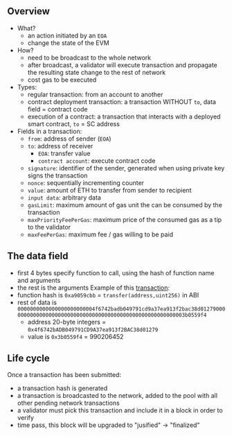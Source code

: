 ## Overview

- What?
  - an action initiated by an `EOA`
  - change the state of the EVM
- How?
  - need to be broadcast to the whole network
  - after broadcast, a validator will execute transaction and propagate the resulting state change to the rest of network
  - cost gas to be executed
- Types:
  - regular transaction: from an account to another
  - contract deployment transaction: a transaction WITHOUT `to`, data field = contract code
  - execution of a contract: a transaction that interacts with a deployed smart contract, `to` = SC address
- Fields in a transaction:
  - `from`: address of sender (`EOA`)
  - `to`: address of receiver
    - `EOA`: transfer value
    - `contract account`: execute contract code
  - `signature`: identifier of the sender, generated when using private key signs the transaction
  - `nonce`: sequentially incrementing counter
  - `value`: amount of ETH to transfer from sender to recipient
  - `input data`: arbitrary data
  - `gasLimit`: maximum amount of gas unit the can be consumed by the transaction
  - `maxPriorityFeePerGas`: maximum price of the consumed gas as a tip to the validator
  - `maxFeePerGas`: maximum fee / gas willing to be paid

## The data field

- first 4 bytes specify function to call, using the hash of function name and arguments
- the rest is the arguments
Example of this [transaction](https://etherscan.io/tx/0xd0dcbe007569fcfa1902dae0ab8b4e078efe42e231786312289b1eee5590f6a1):
- function hash is `0xa9059cbb` = `transfer(address,uint256)` in ABI
- rest of data is `0000000000000000000000004f6742badb049791cd9a37ea913f2bac38d01279000000000000000000000000000000000000000000000000000000003b0559f4`
  - address 20-byte integers = `0x4f6742bADB049791CD9A37ea913f2BAC38d01279`
  - value is `0x3b0559f4` = 990206452
  
## Life cycle

Once a transaction has been submitted:
- a transaction hash is generated
- a transaction is broadcasted to the network, added to the pool with all other pending network transactions
- a validator must pick this transaction and include it in a block in order to verify
- time pass, this block will be upgraded to "jusified" -> "finalized"